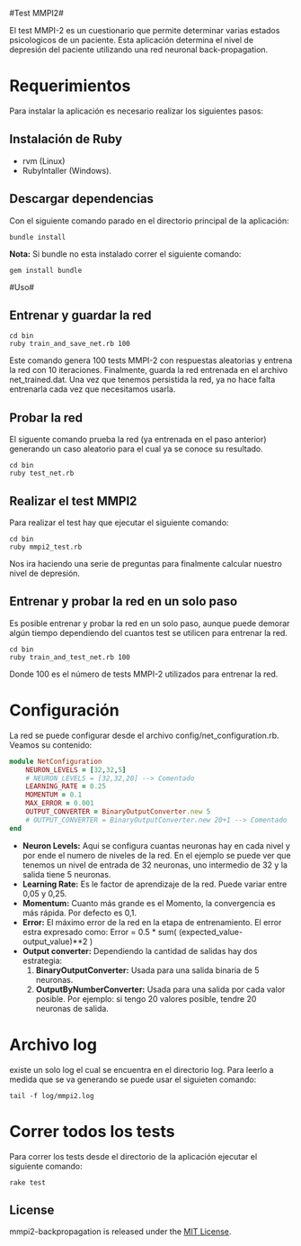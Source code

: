 #Test MMPI2#

El test MMPI-2 es un cuestionario que permite determinar varias estados psicologicos de un paciente. Esta aplicación determina el nivel de depresión del paciente utilizando una red neuronal back-propagation. 

# Requerimientos #

Para instalar la aplicación es necesario realizar los siguientes pasos:

## Instalación de Ruby ##
* rvm (Linux)
* RubyIntaller (Windows).

## Descargar dependencias ##
Con el siguiente comando parado en el directorio principal de la aplicación:

```
bundle install
```

**Nota:** Si bundle no esta instalado correr el siguiente comando:
   
```
gem install bundle
```

#Uso#

## Entrenar y guardar la red ##

```
cd bin
ruby train_and_save_net.rb 100
```

Este comando genera 100 tests MMPI-2 con respuestas aleatorias y entrena la red con 10 iteraciones. Finalmente, guarda la red entrenada en el archivo  net_trained.dat. Una vez que tenemos persistida la red, ya no hace falta entrenarla cada vez que necesitamos usarla.

## Probar la red ##

El siguente comando prueba la red (ya entrenada en el paso anterior) generando un caso aleatorio para el cual ya se conoce su resultado.

```
cd bin
ruby test_net.rb
```

## Realizar el test MMPI2 ##

Para realizar el test hay que ejecutar el siguiente comando:

```
cd bin
ruby mmpi2_test.rb
```

Nos ira haciendo una serie de preguntas para finalmente calcular nuestro nivel de depresión.

## Entrenar y probar la red en un solo paso ##

Es posible entrenar y probar la red en un solo paso, aunque puede demorar algún tiempo dependiendo del cuantos test se utilicen para entrenar la red.

```
cd bin
ruby train_and_test_net.rb 100
```

Donde 100 es el número de tests MMPI-2 utilizados para entrenar la red.


# Configuración #

La red se puede configurar desde el archivo config/net_configuration.rb. Veamos su contenido:

```ruby
module NetConfiguration
	NEURON_LEVELS = [32,32,5]
	# NEURON_LEVELS = [32,32,20] --> Comentado
	LEARNING_RATE = 0.25
	MOMENTUM = 0.1
	MAX_ERROR = 0.001
	OUTPUT_CONVERTER = BinaryOutputConverter.new 5
	# OUTPUT_CONVERTER = BinaryOutputConverter.new 20+1 --> Comentado
end
```

* **Neuron Levels:** Aqui se configura cuantas neuronas hay en cada nivel y por ende el numero de niveles de la red. En el ejemplo se puede ver que tenemos un nivel de entrada de 32 neuronas, uno intermedio de 32 y la salida tiene 5 neuronas.
* **Learning Rate:** Es le factor de aprendizaje de la red. Puede variar entre 0,05 y 0,25.
* **Momentum:** Cuanto más grande es el Momento, la convergencia es más rápida. Por defecto es 0,1.
* **Error:** El máximo error de la red en la etapa de entrenamiento.
El error estra expresado como: Error = 0.5 * sum( (expected_value-output_value)**2 )
* **Output converter:** Dependiendo la cantidad de salidas hay dos estrategia:
	1. **BinaryOutputConverter:** Usada para una salida binaria de 5 neuronas.
	2. **OutputByNumberConverter:** Usada para una salida por cada valor posible. Por ejemplo: si tengo 20 valores posible, tendre 20 neuronas de salida.


# Archivo log #

existe un solo log el cual se encuentra en el directorio log. Para leerlo a medida que se va generando se puede usar el siguieten comando:

```
tail -f log/mmpi2.log
```

# Correr todos los tests #

Para correr los tests desde el directorio de la aplicación ejecutar el 
siguiente comando: 

```
rake test
```

## License

mmpi2-backpropagation is released under the [MIT License](http://www.opensource.org/licenses/MIT).
